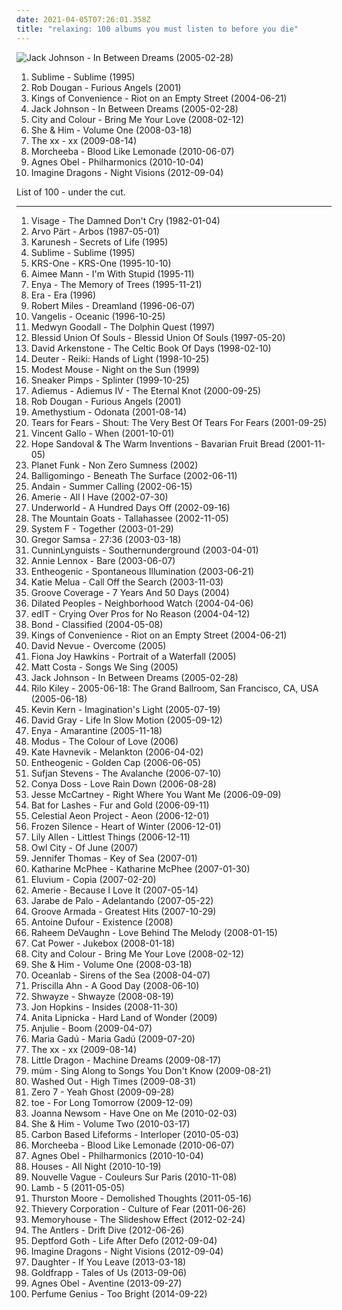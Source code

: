 ```yaml
---
date: 2021-04-05T07:26:01.358Z
title: "relaxing: 100 albums you must listen to before you die"
---
```

![Jack Johnson - In Between Dreams (2005-02-28)](http://coverartarchive.org/release/8803a42d-59ca-4eee-83ba-61fae63856f5/6148270094-500.jpg "Jack Johnson - In Between Dreams (2005-02-28)")
<ol class="albums">
<li data-cover="https://via.placeholder.com/450" data-tags="ska, rock" role="button">Sublime - Sublime (1995)</li>
<li data-cover="https://img.discogs.com/isniMsRL2XRq3oPsM1fVA2xo7Vk=/fit-in/600x601/filters:strip_icc():format(jpeg):mode_rgb():quality(90)/discogs-images/R-65770-1454768663-3762.jpeg.jpg" data-tags="electronic, trip-hop" role="button">Rob Dougan - Furious Angels (2001)</li>
<li data-cover="https://img.discogs.com/qujVQnyyIoDNuPzQbRJ56YU_7ZM=/fit-in/600x607/filters:strip_icc():format(jpeg):mode_rgb():quality(90)/discogs-images/R-675181-1563564124-2088.jpeg.jpg" data-tags="indie, acoustic, norwegian" role="button">Kings of Convenience - Riot on an Empty Street (2004-06-21)</li>
<li data-cover="http://coverartarchive.org/release/8803a42d-59ca-4eee-83ba-61fae63856f5/6148270094-500.jpg" data-tags="acoustic" role="button">Jack Johnson - In Between Dreams (2005-02-28)</li>
<li data-cover="https://img.discogs.com/0eNuyw42eAvnSlmXyPh0zDCY9u8=/fit-in/600x600/filters:strip_icc():format(jpeg):mode_rgb():quality(90)/discogs-images/R-1627767-1233103685.jpeg.jpg" data-tags="acoustic" role="button">City and Colour - Bring Me Your Love (2008-02-12)</li>
<li data-cover="http://coverartarchive.org/release/ee79e860-68e7-46ad-bebb-8a003a1dc7a4/4804280407-500.jpg" data-tags="indie" role="button">She & Him - Volume One (2008-03-18)</li>
<li data-cover="http://coverartarchive.org/release/2d9f9aac-1884-3939-a3b7-01437151e495/7167631451-500.jpg" data-tags="indie" role="button">The xx - xx (2009-08-14)</li>
<li data-cover="http://coverartarchive.org/release/0d8974fc-80e2-45b0-8060-f415f5bdb75e/3765476518-500.jpg" data-tags="chillout" role="button">Morcheeba - Blood Like Lemonade (2010-06-07)</li>
<li data-cover="http://coverartarchive.org/release/8e211044-0d50-4d93-a010-a006a3c4057c/1929739348-500.jpg" data-tags="acoustic, instrumental, ambient, female vocal" role="button">Agnes Obel - Philharmonics (2010-10-04)</li>
<li data-cover="http://coverartarchive.org/release/e7bf831c-fff2-4758-a026-4432fd957bd3/6796107819-500.jpg" data-tags="indie rock, alternative, alternative rock" role="button">Imagine Dragons - Night Visions (2012-09-04)</li>
</ol>
List of 100 - under the cut.
<!-- more -->

_________________

<ol class="albums">
<li data-cover="http://coverartarchive.org/release/c354b401-7722-4297-a26b-0822953fa829/14592166258-500.jpg" data-tags="new wave" role="button">
Visage - The Damned Don't Cry (1982-01-04)
</li>
<li data-cover="http://coverartarchive.org/release/9e552cd6-a616-495d-8473-aaf79ad26c81/21884715670-500.jpg" data-tags="classical" role="button">
Arvo Pärt - Arbos (1987-05-01)
</li>
<li data-cover="https://via.placeholder.com/450" data-tags="new age" role="button">
Karunesh - Secrets of Life (1995)
</li>
<li data-cover="https://via.placeholder.com/450" data-tags="ska, rock" role="button">
Sublime - Sublime (1995)
</li>
<li data-cover="http://coverartarchive.org/release/2202896d-35df-41c2-9dfe-957973a3669e/1674613187-500.jpg" data-tags="hip-hop, hiphop classic albums" role="button">
KRS-One - KRS-One (1995-10-10)
</li>
<li data-cover="http://coverartarchive.org/release/79680a33-313c-4304-a9b5-7124ef4f4d9e/27881197599-500.jpg" data-tags="female vocalists, alternative, 90s, aimee mann" role="button">
Aimee Mann - I'm With Stupid (1995-11)
</li>
<li data-cover="http://coverartarchive.org/release/c96068a9-9d40-3756-b624-a0a7e94cf0e4/22180420062-500.jpg" data-tags="new age, celtic" role="button">
Enya - The Memory of Trees (1995-11-21)
</li>
<li data-cover="http://coverartarchive.org/release/e6ad5820-ad0a-3a8d-9dc8-5588aa4643d9/9943104925-500.jpg" data-tags="era, new age" role="button">
Era - Era (1996)
</li>
<li data-cover="https://img.discogs.com/5yYmwaKosO62y-ibHwTCmi-CqMk=/fit-in/300x300/filters:strip_icc():format(jpeg):mode_rgb():quality(90)/discogs-images/R-34783-001.jpg.jpg" data-tags="trance, dream, robert miles" role="button">
Robert Miles - Dreamland (1996-06-07)
</li>
<li data-cover="http://coverartarchive.org/release/b8711c67-1203-35db-8312-83b772b00307/9734071071-500.jpg" data-tags="electronic" role="button">
Vangelis - Oceanic (1996-10-25)
</li>
<li data-cover="https://via.placeholder.com/450" data-tags="ambient, new age, melodic, gentle, relaxing, nature, soothing, natural, beach radio" role="button">
Medwyn Goodall - The Dolphin Quest (1997)
</li>
<li data-cover="http://coverartarchive.org/release/3068ed18-5a81-42b1-875e-3a97486695ea/26215295371-500.jpg" data-tags="easy listening, soft rock, favorite artists, good shit, relaxing, awesomeness, thinking, graduation, all music, as i lay dying, sister hazel, all american rejects, if everyone cared, self-reflect, blessid union of souls - blessid union of souls" role="button">
Blessid Union Of Souls - Blessid Union Of Souls (1997-05-20)
</li>
<li data-cover="http://coverartarchive.org/release/a948de2b-b7fb-4826-ad61-53b0dc20d708/15270866152-500.jpg" data-tags="celtic" role="button">
David Arkenstone - The Celtic Book Of Days (1998-02-10)
</li>
<li data-cover="http://coverartarchive.org/release/a56a49c4-2da9-41f1-a719-3d45b796b3e6/15413881867-500.jpg" data-tags="relaxing, reiki" role="button">
Deuter - Reiki: Hands of Light (1998-10-25)
</li>
<li data-cover="http://coverartarchive.org/release/d98d60d4-51a6-4647-a92f-195af796599e/24147288966-500.jpg" data-tags="rock, alternative" role="button">
Modest Mouse - Night on the Sun (1999)
</li>
<li data-cover="http://coverartarchive.org/release/7888bab9-8d78-4838-bd79-ddff8e6f4f51/5539916130-500.jpg" data-tags="trip-hop" role="button">
Sneaker Pimps - Splinter (1999-10-25)
</li>
<li data-cover="http://coverartarchive.org/release/df1cbbc3-1f49-4f22-95c7-96618000c58f/1436194084-500.jpg" data-tags="relaxing, vocal, new age, enya" role="button">
Adiemus - Adiemus IV - The Eternal Knot (2000-09-25)
</li>
<li data-cover="https://img.discogs.com/isniMsRL2XRq3oPsM1fVA2xo7Vk=/fit-in/600x601/filters:strip_icc():format(jpeg):mode_rgb():quality(90)/discogs-images/R-65770-1454768663-3762.jpeg.jpg" data-tags="electronic, trip-hop" role="button">
Rob Dougan - Furious Angels (2001)
</li>
<li data-cover="http://coverartarchive.org/release/2a4d245c-f596-4ea5-91ef-0c5761b0f826/2308134752-500.jpg" data-tags="new age, ambient" role="button">
Amethystium - Odonata (2001-08-14)
</li>
<li data-cover="http://coverartarchive.org/release/ce1299dc-d33b-44b2-86cd-303bb7db9583/10962586081-500.jpg" data-tags="amidio junior, donkalifa, krica morena bela, argeu, krica morena" role="button">
Tears for Fears - Shout: The Very Best Of Tears For Fears (2001-09-25)
</li>
<li data-cover="http://coverartarchive.org/release/194ba0b8-8f76-3122-b5bd-6e2e6d8937dc/7202965936-500.jpg" data-tags="lo-fi, for rainy days, 00s, minimal indie" role="button">
Vincent Gallo - When (2001-10-01)
</li>
<li data-cover="https://img.discogs.com/jc1EVi_PGkGAbW1ujR3qP9XriSY=/fit-in/600x600/filters:strip_icc():format(jpeg):mode_rgb():quality(90)/discogs-images/R-529468-1303244495.jpeg.jpg" data-tags="female vocalists, folk, dream pop" role="button">
Hope Sandoval & The Warm Inventions - Bavarian Fruit Bread (2001-11-05)
</li>
<li data-cover="http://coverartarchive.org/release/9e919cd5-0feb-40cb-bbd8-8e4406e61bdd/7792440486-500.jpg" data-tags="dance, electronic" role="button">
Planet Funk - Non Zero Sumness (2002)
</li>
<li data-cover="http://coverartarchive.org/release/d191264d-ffdc-4816-9564-fc2b149eab14/1496309090-500.jpg" data-tags="new age" role="button">
Balligomingo - Beneath The Surface (2002-06-11)
</li>
<li data-cover="http://coverartarchive.org/release/8562bbcb-8d19-4c2e-a24b-24a3e50fe0d6/3671487812-500.jpg" data-tags="vocal trance, trance" role="button">
Andain - Summer Calling (2002-06-15)
</li>
<li data-cover="http://coverartarchive.org/release/abb636a3-eb45-4489-a659-c6ec032c0b5a/11201614922-500.jpg" data-tags="rnb" role="button">
Amerie - All I Have (2002-07-30)
</li>
<li data-cover="http://coverartarchive.org/release/7c35ff51-e81a-4ccc-888f-9b27c5f558f0/1630166366-500.jpg" data-tags="electronic, techno" role="button">
Underworld - A Hundred Days Off (2002-09-16)
</li>
<li data-cover="http://coverartarchive.org/release/d2a314ab-986e-40af-8cab-04806ab68ce9/7927220552-500.jpg" data-tags="indie" role="button">
The Mountain Goats - Tallahassee (2002-11-05)
</li>
<li data-cover="https://via.placeholder.com/450" data-tags="dj trance" role="button">
System F - Together (2003-01-29)
</li>
<li data-cover="https://img.discogs.com/HPCdbxJqpPcVjkR_WUklKAT8KDw=/fit-in/150x150/filters:strip_icc():format(jpeg):mode_rgb():quality(90)/discogs-images/R-5340331-1390948623-9950.jpeg.jpg" data-tags="rock, instrumental, ambient, post-rock, slow, romantic, shoegaze, abstract, atmospheric, soft, relaxing, post rock, art, reading, psychedelic ambient, iodine recordings" role="button">
Gregor Samsa - 27:36 (2003-03-18)
</li>
<li data-cover="http://coverartarchive.org/release/1b33c647-97b8-4e0a-b3d0-fc349c4da9cb/27009716539-500.jpg" data-tags="rap" role="button">
CunninLynguists - Southernunderground (2003-04-01)
</li>
<li data-cover="https://img.discogs.com/Up9LIhGkxe2Lrm9U1lQmM9ltlew=/fit-in/600x600/filters:strip_icc():format(jpeg):mode_rgb():quality(90)/discogs-images/R-8468540-1462203264-5483.jpeg.jpg" data-tags="pop" role="button">
Annie Lennox - Bare (2003-06-07)
</li>
<li data-cover="http://coverartarchive.org/release/dab92633-793d-4d60-a9ee-54950070cfea/11124226539-500.jpg" data-tags="ambient" role="button">
Entheogenic - Spontaneous Illumination (2003-06-21)
</li>
<li data-cover="https://img.discogs.com/WI9xr-R4aOltg2LSAy8x77FKfQg=/fit-in/600x600/filters:strip_icc():format(jpeg):mode_rgb():quality(90)/discogs-images/R-4662538-1371466720-1362.jpeg.jpg" data-tags="female vocalists, jazz, blues, katie melua" role="button">
Katie Melua - Call Off the Search (2003-11-03)
</li>
<li data-cover="http://coverartarchive.org/release/7ebf5816-7084-464b-886a-8e405fe3083a/5438022732-500.jpg" data-tags="groove coverage" role="button">
Groove Coverage - 7 Years And 50 Days (2004)
</li>
<li data-cover="http://coverartarchive.org/release/961a9baf-2171-3502-93cd-81ad0408a0f4/15794565428-500.jpg" data-tags="hip-hop, alternative hip-hop" role="button">
Dilated Peoples - Neighborhood Watch (2004-04-06)
</li>
<li data-cover="http://coverartarchive.org/release/d38a0e2e-cf35-47ad-85ae-a87c4f321d3b/13298022685-500.jpg" data-tags="idm, glitch" role="button">
edIT - Crying Over Pros for No Reason (2004-04-12)
</li>
<li data-cover="http://coverartarchive.org/release/2790dbb6-91ff-4e71-982c-78fbb1ab3d7e/8364942432-500.jpg" data-tags="instrumental, bond - classified, new age, violin, classical crossover" role="button">
Bond - Classified (2004-05-08)
</li>
<li data-cover="https://img.discogs.com/qujVQnyyIoDNuPzQbRJ56YU_7ZM=/fit-in/600x607/filters:strip_icc():format(jpeg):mode_rgb():quality(90)/discogs-images/R-675181-1563564124-2088.jpeg.jpg" data-tags="indie, acoustic, norwegian" role="button">
Kings of Convenience - Riot on an Empty Street (2004-06-21)
</li>
<li data-cover="http://coverartarchive.org/release/58f2d266-b4ad-483c-abd0-d36dc25e0c02/11944292045-500.jpg" data-tags="relaxing, beautiful piano, piano, new age" role="button">
David Nevue - Overcome (2005)
</li>
<li data-cover="https://via.placeholder.com/450" data-tags="piano, relaxing, ambient, new age" role="button">
Fiona Joy Hawkins - Portrait of a Waterfall (2005)
</li>
<li data-cover="https://via.placeholder.com/450" data-tags="singer-songwriter, acoustic" role="button">
Matt Costa - Songs We Sing (2005)
</li>
<li data-cover="http://coverartarchive.org/release/8803a42d-59ca-4eee-83ba-61fae63856f5/6148270094-500.jpg" data-tags="acoustic" role="button">
Jack Johnson - In Between Dreams (2005-02-28)
</li>
<li data-cover="https://via.placeholder.com/450" data-tags="relaxing" role="button">
Rilo Kiley - 2005-06-18: The Grand Ballroom, San Francisco, CA, USA (2005-06-18)
</li>
<li data-cover="http://coverartarchive.org/release/435b1bb9-f18f-463f-9df0-d9e41b1337e6/12035415500-500.jpg" data-tags="piano" role="button">
Kevin Kern - Imagination's Light (2005-07-19)
</li>
<li data-cover="https://via.placeholder.com/450" data-tags="david gray" role="button">
David Gray - Life In Slow Motion (2005-09-12)
</li>
<li data-cover="http://coverartarchive.org/release/b68a9abc-5e45-3fa6-8a6f-b0e9572ba1c9/8316179451-500.jpg" data-tags="new age, celtic" role="button">
Enya - Amarantine (2005-11-18)
</li>
<li data-cover="https://img.discogs.com/jHAwF2obSvLb60gyHjO5nELWdME=/fit-in/599x600/filters:strip_icc():format(jpeg):mode_rgb():quality(90)/discogs-images/R-2125967-1265452903.jpeg.jpg" data-tags="new age, ambient, electronic, trip-hop, world fusion, chillout" role="button">
Modus - The Colour of Love (2006)
</li>
<li data-cover="https://img.discogs.com/K8wuXm7t8XdYis3Gq-03yQBwGAs=/fit-in/225x225/filters:strip_icc():format(jpeg):mode_rgb():quality(90)/discogs-images/R-721994-1151857747.jpeg.jpg" data-tags="female vocalists" role="button">
Kate Havnevik - Melankton (2006-04-02)
</li>
<li data-cover="http://coverartarchive.org/release/c10d1d4e-b5fd-421f-b3d7-425bce705b49/11124033595-500.jpg" data-tags="ambient, easy listening, new age, mellow, psychill, relaxing, goa, u2, magic male voice, newage, progressive psytrance, magic female voice, new age and ambient, new age rythm, nice new age, rich new age and chill, torquemada, -new-age-and-ambient-, -favorites-, new age influences, new age aesthetics, new age favorites, collective sonance, new age collection, ethereal new age, chill new age, new age electronic, getmegetme, genre: new age, etheogenic, 15oooo, new age ambiant, 9p" role="button">
Entheogenic - Golden Cap (2006-06-05)
</li>
<li data-cover="http://coverartarchive.org/release/84d537c0-bc24-43dc-ba55-377c25e9c17a/15824345226-500.jpg" data-tags="indie, acoustic" role="button">
Sufjan Stevens - The Avalanche (2006-07-10)
</li>
<li data-cover="https://img.discogs.com/BPkqzWGU1fFLuEFQKGLyaENmPPo=/fit-in/600x595/filters:strip_icc():format(jpeg):mode_rgb():quality(90)/discogs-images/R-809803-1611096240-4591.jpeg.jpg" data-tags="soul, funky, r&b, relaxing, neo soul, neo-soul, gospel soul, modern world soul music, a r-ski- fav" role="button">
Conya Doss - Love Rain Down (2006-08-28)
</li>
<li data-cover="https://img.discogs.com/ufb38_kbj772fQ-hSCZ9BGG1S7Q=/fit-in/500x500/filters:strip_icc():format(jpeg):mode_rgb():quality(90)/discogs-images/R-3790033-1344603975-8232.jpeg.jpg" data-tags="pop rock, nam" role="button">
Jesse McCartney - Right Where You Want Me (2006-09-09)
</li>
<li data-cover="https://img.discogs.com/kAiO6KFJEB0AheBKPUCEyZjsueQ=/fit-in/600x600/filters:strip_icc():format(jpeg):mode_rgb():quality(90)/discogs-images/R-1019630-1215843921.jpeg.jpg" data-tags="indie, female vocalists" role="button">
Bat for Lashes - Fur and Gold (2006-09-11)
</li>
<li data-cover="http://coverartarchive.org/release/6f3ad312-7440-4490-956f-a7606ae03175/2121742544-500.jpg" data-tags="ambient, new age, relaxing" role="button">
Celestial Aeon Project - Aeon (2006-12-01)
</li>
<li data-cover="http://coverartarchive.org/release/0178f62c-7662-46d9-9870-d331c21d290f/1087682353-500.jpg" data-tags="alternative, piano, new age, dreamy, melancholic, relaxing" role="button">
Frozen Silence - Heart of Winter (2006-12-01)
</li>
<li data-cover="https://via.placeholder.com/450" data-tags="pop, rock, retro, relaxing, eclectic, 1940s, 1920s, coffee shop, british pop, lily allen, pop music, singles i own, cafe, black and white, bohemian, new faves, annymix, f singer-songwriter, audrey hepburn, joni radio, 1920's, bohemia, pop music tag, luda kokoshka, bohemic" role="button">
Lily Allen - Littlest Things (2006-12-11)
</li>
<li data-cover="https://img.discogs.com/GOBQZE2ox2Kt3bl4iBk0FbCVgiU=/fit-in/600x602/filters:strip_icc():format(jpeg):mode_rgb():quality(90)/discogs-images/R-10895370-1506110433-6785.jpeg.jpg" data-tags="owl city" role="button">
Owl City - Of June (2007)
</li>
<li data-cover="https://via.placeholder.com/450" data-tags="piano solo, new age, relaxing" role="button">
Jennifer Thomas - Key of Sea (2007-01)
</li>
<li data-cover="https://img.discogs.com/mHCZ-tldeceJvMGxFU-dJXPobwQ=/fit-in/500x500/filters:strip_icc():format(jpeg):mode_rgb():quality(90)/discogs-images/R-921512-1173044217.jpeg.jpg" data-tags="pop" role="button">
Katharine McPhee - Katharine McPhee (2007-01-30)
</li>
<li data-cover="http://coverartarchive.org/release/9e0b9b07-1ac0-44d8-96a4-1b22f77b4941/15895781349-500.jpg" data-tags="ambient" role="button">
Eluvium - Copia (2007-02-20)
</li>
<li data-cover="https://img.discogs.com/dOJa60os90Lct4y51jcn90hTkmA=/fit-in/600x608/filters:strip_icc():format(jpeg):mode_rgb():quality(90)/discogs-images/R-17672506-1614793975-6393.jpeg.jpg" data-tags="rnb" role="button">
Amerie - Because I Love It (2007-05-14)
</li>
<li data-cover="http://coverartarchive.org/release/ae79c52b-8ed3-45dd-a208-a4bac7c21fb6/28993094834-500.jpg" data-tags="spanish, rock, latin, relaxing, spanish fusion, latin grammy nominated, album collection" role="button">
Jarabe de Palo - Adelantando (2007-05-22)
</li>
<li data-cover="http://coverartarchive.org/release/60e82431-7430-45db-a02d-b7e13646f760/8259283262-500.jpg" data-tags="chillout, dance, house" role="button">
Groove Armada - Greatest Hits (2007-10-29)
</li>
<li data-cover="https://via.placeholder.com/450" data-tags="experimental, acoustic, relaxing, fingerstyle" role="button">
Antoine Dufour - Existence (2008)
</li>
<li data-cover="https://img.discogs.com/PAtSiVSaJEDADUEa_fBPHH277Vw=/fit-in/600x580/filters:strip_icc():format(jpeg):mode_rgb():quality(90)/discogs-images/R-1282262-1329584816.jpeg.jpg" data-tags="soul, smooth, relaxing" role="button">
Raheem DeVaughn - Love Behind The Melody (2008-01-15)
</li>
<li data-cover="http://coverartarchive.org/release/472ab586-be69-4bdb-8f90-af1d25e754a6/22781705669-500.jpg" data-tags="female vocalists, covers, jazz, cover" role="button">
Cat Power - Jukebox (2008-01-18)
</li>
<li data-cover="https://img.discogs.com/0eNuyw42eAvnSlmXyPh0zDCY9u8=/fit-in/600x600/filters:strip_icc():format(jpeg):mode_rgb():quality(90)/discogs-images/R-1627767-1233103685.jpeg.jpg" data-tags="acoustic" role="button">
City and Colour - Bring Me Your Love (2008-02-12)
</li>
<li data-cover="http://coverartarchive.org/release/ee79e860-68e7-46ad-bebb-8a003a1dc7a4/4804280407-500.jpg" data-tags="indie" role="button">
She & Him - Volume One (2008-03-18)
</li>
<li data-cover="http://coverartarchive.org/release/6cbdd132-ff95-44ed-ba64-8239070527f4/6618403033-500.jpg" data-tags="vocal trance" role="button">
Oceanlab - Sirens of the Sea (2008-04-07)
</li>
<li data-cover="http://coverartarchive.org/release/e2571a99-f9f8-4fa1-bdd2-22740cdcb31f/26625457519-500.jpg" data-tags="folk, female vocalists, female vocalist" role="button">
Priscilla Ahn - A Good Day (2008-06-10)
</li>
<li data-cover="http://coverartarchive.org/release/f35cde40-667b-4174-b734-d1a50ca0d2e7/5943910410-500.jpg" data-tags="summer, hip hop" role="button">
Shwayze - Shwayze (2008-08-19)
</li>
<li data-cover="https://img.discogs.com/gLtasc4YdPfhI_cAO0cFnxYY834=/fit-in/514x441/filters:strip_icc():format(jpeg):mode_rgb():quality(90)/discogs-images/R-2190931-1328925033.jpeg.jpg" data-tags="indie, downtempo, idm" role="button">
Jon Hopkins - Insides (2008-11-30)
</li>
<li data-cover="http://coverartarchive.org/release/5e0a9494-7532-41c5-9088-9f97e2c41477/18229199776-500.jpg" data-tags="pop, soft, relaxing, pl, female vocalist, myf, wielkie albumy, po prostu  urocze, jest melancholijnie" role="button">
Anita Lipnicka - Hard Land of Wonder (2009)
</li>
<li data-cover="https://img.discogs.com/cfc9e7fd50d7c9c08931869b95f6849a01d0635d/images/spacer.gif" data-tags="chillout, trip-hop, female, jazz, pop, chill, experimental, female vocalists, fusion, trip hop, relaxing, sex, female vocals, female vocalist, relax, boom, female vocalsits" role="button">
Anjulie - Boom (2009-04-07)
</li>
<li data-cover="https://via.placeholder.com/450" data-tags="mpb, chillout, brasil, relaxing" role="button">
Maria Gadú - Maria Gadú (2009-07-20)
</li>
<li data-cover="http://coverartarchive.org/release/2d9f9aac-1884-3939-a3b7-01437151e495/7167631451-500.jpg" data-tags="indie" role="button">
The xx - xx (2009-08-14)
</li>
<li data-cover="https://img.discogs.com/5fhYAthYMO7Zk-qhzSStks4MKHk=/fit-in/150x150/filters:strip_icc():format(jpeg):mode_rgb():quality(90)/discogs-images/R-1890282-1250423172.jpeg.jpg" data-tags="electronic, electronica, trip-hop" role="button">
Little Dragon - Machine Dreams (2009-08-17)
</li>
<li data-cover="http://coverartarchive.org/release/1beaae9e-8f17-4281-a4e4-4fe1d38b17ef/16319634547-500.jpg" data-tags="scandinavian" role="button">
múm - Sing Along to Songs You Don't Know (2009-08-21)
</li>
<li data-cover="http://coverartarchive.org/release/4660ee18-b7e2-43e8-9712-f8eb1e23656c/4157979888-500.jpg" data-tags="electronic, electropop, chill" role="button">
Washed Out - High Times (2009-08-31)
</li>
<li data-cover="http://coverartarchive.org/release/9a509a88-2d08-39a8-a6b6-aec83ead870b/17390032491-500.jpg" data-tags="experimental, idm, drum and bass" role="button">
Zero 7 - Yeah Ghost (2009-09-28)
</li>
<li data-cover="http://coverartarchive.org/release/695060cc-1a85-4dc9-8e85-aa50b74964ef/6304189097-500.jpg" data-tags="post-rock, post rock" role="button">
toe - For Long Tomorrow (2009-12-09)
</li>
<li data-cover="http://coverartarchive.org/release/69115003-a563-4e9e-99d6-fce1ed9b141d/25465821647-500.jpg" data-tags="folk" role="button">
Joanna Newsom - Have One on Me (2010-02-03)
</li>
<li data-cover="http://coverartarchive.org/release/2c965efb-dd6e-430b-bd4e-be8a5733aaac/4804300300-500.jpg" data-tags="indie pop" role="button">
She & Him - Volume Two (2010-03-17)
</li>
<li data-cover="http://coverartarchive.org/release/d5d1fce6-e9e1-4565-976d-f046c3d5d252/4500932243-500.jpg" data-tags="ambient, chillout" role="button">
Carbon Based Lifeforms - Interloper (2010-05-03)
</li>
<li data-cover="http://coverartarchive.org/release/0d8974fc-80e2-45b0-8060-f415f5bdb75e/3765476518-500.jpg" data-tags="chillout" role="button">
Morcheeba - Blood Like Lemonade (2010-06-07)
</li>
<li data-cover="http://coverartarchive.org/release/8e211044-0d50-4d93-a010-a006a3c4057c/1929739348-500.jpg" data-tags="acoustic, instrumental, ambient, female vocal" role="button">
Agnes Obel - Philharmonics (2010-10-04)
</li>
<li data-cover="https://img.discogs.com/hZxHJ6552hDvtEy_554gCcCdwro=/fit-in/396x396/filters:strip_icc():format(jpeg):mode_rgb():quality(90)/discogs-images/R-2584835-1291729897.jpeg.jpg" data-tags="chillout, electronic, ambient, indie rock, indie electronic, lo-fi, dreamy, dream pop, relaxing, chillwave, ambiental, alternative pop/rock, alternative-indie rock" role="button">
Houses - All Night (2010-10-19)
</li>
<li data-cover="http://coverartarchive.org/release/c63ef8ef-6cbd-4887-b28b-668b11e6b758/2231453276-500.jpg" data-tags="chillout, jazz, bossa nova, easy listening, blues, covers, relaxing, meaningful lyrics, kneiter" role="button">
Nouvelle Vague - Couleurs Sur Paris (2010-11-08)
</li>
<li data-cover="https://img.discogs.com/eEjoMhcgltTeH8EZgIAfq1q7u6w=/fit-in/600x422/filters:strip_icc():format(jpeg):mode_rgb():quality(90)/discogs-images/R-2853128-1306707966.jpeg.jpg" data-tags="trip hop" role="button">
Lamb - 5 (2011-05-05)
</li>
<li data-cover="https://img.discogs.com/tFUUHU1HSp59vZwf1e1hgGAeV1c=/fit-in/600x600/filters:strip_icc():format(jpeg):mode_rgb():quality(90)/discogs-images/R-2888359-1306884250.jpeg.jpg" data-tags="acoustic, indie, post-punk" role="button">
Thurston Moore - Demolished Thoughts (2011-05-16)
</li>
<li data-cover="http://coverartarchive.org/release/87ccbd72-c932-4315-a12e-f794a2c9be36/8201694017-500.jpg" data-tags="downtempo, trip hop" role="button">
Thievery Corporation - Culture of Fear (2011-06-26)
</li>
<li data-cover="http://coverartarchive.org/release/b424996c-b0a7-4c6f-9d7c-561fc760640f/4101040746-500.jpg" data-tags="dreamy, dream pop" role="button">
Memoryhouse - The Slideshow Effect (2012-02-24)
</li>
<li data-cover="http://coverartarchive.org/release/5d99a7b7-edc7-4b75-914c-248e0b02c5ea/1371441962-500.jpg" data-tags="chill, dreamy, atmospheric, relaxing, sleepy, drifting, dreaming, ocean, enchanting, undersea, the antlers" role="button">
The Antlers - Drift Dive (2012-06-26)
</li>
<li data-cover="https://img.discogs.com/Jq7gMQVGNCbLqV777SnVdkzmCC0=/fit-in/600x600/filters:strip_icc():format(jpeg):mode_rgb():quality(90)/discogs-images/R-4179816-1366282469-7746.jpeg.jpg" data-tags="art pop" role="button">
Deptford Goth - Life After Defo (2012-09-04)
</li>
<li data-cover="http://coverartarchive.org/release/e7bf831c-fff2-4758-a026-4432fd957bd3/6796107819-500.jpg" data-tags="indie rock, alternative, alternative rock" role="button">
Imagine Dragons - Night Visions (2012-09-04)
</li>
<li data-cover="http://coverartarchive.org/release/60876924-57d9-4781-8dd7-d757fcd995ac/3612258873-500.jpg" data-tags="indie" role="button">
Daughter - If You Leave (2013-03-18)
</li>
<li data-cover="http://coverartarchive.org/release/6b18b30a-e578-41eb-8d3d-1ff4a6a22d9d/12859926570-500.jpg" data-tags="trip-hop, electronic, chamber pop, art pop" role="button">
Goldfrapp - Tales of Us (2013-09-06)
</li>
<li data-cover="http://coverartarchive.org/release/2d012e66-6759-485b-beb5-00532c46a386/8544215048-500.jpg" data-tags="folk, singer-songwriter, piano" role="button">
Agnes Obel - Aventine (2013-09-27)
</li>
<li data-cover="http://coverartarchive.org/release/b152df81-9311-4f9e-9eb6-659ade6a8c06/8512126596-500.jpg" data-tags="ambient, experimental, chamber pop, art pop" role="button">
Perfume Genius - Too Bright (2014-09-22)
</li>
</ol>